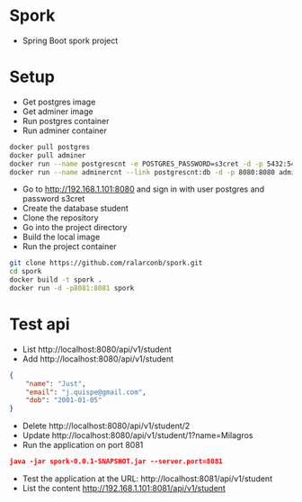 # Spork
- Spring Boot spork project
# Setup
- Get postgres image
- Get adminer image
- Run postgres container
- Run adminer container
```sh
docker pull postgres
docker pull adminer
docker run --name postgrescnt -e POSTGRES_PASSWORD=s3cret -d -p 5432:5432 postgres
docker run --name adminercnt --link postgrescnt:db -d -p 8080:8080 adminer
```
- Go to http://192.168.1.101:8080 and sign in with user postgres and password s3cret
- Create the database student
- Clone the repository
- Go into the project directory
- Build the local image
- Run the project container
```sh
git clone https://github.com/ralarconb/spork.git
cd spork
docker build -t spork .
docker run -d -p8081:8081 spork
```
# Test api
- List http://localhost:8080/api/v1/student
- Add http://localhost:8080/api/v1/student
```json
{
    "name": "Just",
    "email": "j.quispe@gmail.com",
    "dob": "2001-01-05"
}
```
- Delete http://localhost:8080/api/v1/student/2
- Update http://localhost:8080/api/v1/student/1?name=Milagros
- Run the application on port 8081
```json
java -jar spork-0.0.1-SNAPSHOT.jar --server.port=8081
```
- Test the application at the URL: http://localhost:8081/api/v1/student
- List the content http://192.168.1.101:8081/api/v1/student